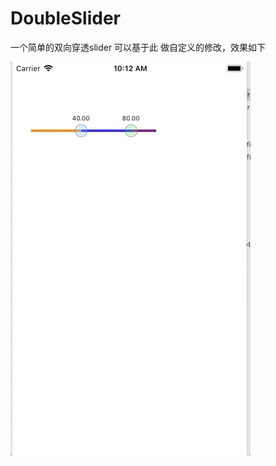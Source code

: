 # DoubleSlider
一个简单的双向穿透slider
可以基于此 做自定义的修改，效果如下 

![image](https://github.com/huangjian0414/DoubleSlider/blob/master/Gif/Jun-28-2019%2010-12-26.gif)
